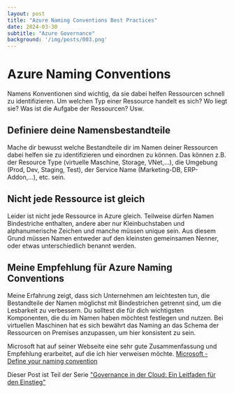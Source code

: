 ```yaml
---
layout: post
title: "Azure Naming Conventions Best Practices"
date: 2024-03-30
subtitle: "Azure Governance"
background: '/img/posts/003.png'
---
```

# Azure Naming Conventions
Namens Konventionen sind wichtig, da sie dabei helfen Ressourcen schnell zu identifizieren. Um welchen Typ einer Ressource handelt es sich? Wo liegt sie? Was ist die Aufgabe der Ressourcen? Usw. 

## Definiere deine Namensbestandteile
Mache dir bewusst welche Bestandteile dir im Namen deiner Ressourcen dabei helfen sie zu identifizieren und einordnen zu können. Das können z.B. der Resource Type (virtuelle Maschine, Storage, VNet,…), die Umgebung (Prod, Dev, Staging, Test), der Service Name (Marketing-DB, ERP-Addon,…), etc. sein.

## Nicht jede Ressource ist gleich
Leider ist nicht jede Ressource in Azure gleich. Teilweise dürfen Namen Bindestriche enthalten, andere aber nur Kleinbuchstaben und alphanumerische Zeichen und manche müssen unique sein. Aus diesem Grund müssen Namen entweder auf den kleinsten gemeinsamen Nenner, oder etwas unterschiedlich benannt werden. 

## Meine Empfehlung für Azure Naming Conventions
Meine Erfahrung zeigt, dass sich Unternehmen am leichtesten tun, die Bestandteile der Namen möglichst mit Bindestrichen getrennt sind, um die Lesbarkeit zu verbessern. 
Du solltest die für dich wichtigsten Komponenten, die du im Namen haben möchtest festlegen und nutzen. 
Bei virtuellen Maschinen hat es sich bewährt das Naming an das Schema der Ressourcen on Premises anzupassen, um hier konsistent zu sein.

Microsoft hat auf seiner Webseite eine sehr gute Zusammenfassung und Empfehlung erarbeitet, auf die ich hier verweisen möchte. 
[Microsoft - Define your naming convention](https://learn.microsoft.com/en-us/azure/cloud-adoption-framework/ready/azure-best-practices/resource-naming)

Dieser Post ist Teil der Serie ["Governance in der Cloud: Ein Leitfaden für den Einstieg"](/Cloud-Coffeebreak/_posts/2024-03-18-governance-in-der-cloud.md)